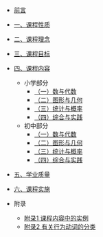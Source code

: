 * [前言](/qianyan.md)

* [一、课程性质](/xingzhi.md)

* [二、课程理念](/linian.md)

* [三、课程目标](/mubiao.md)

* [四、课程内容](/neirong.md)
  * 小学部分
    * [（一）数与代数](/neirong_xx_syds.md)
    * [（二）图形与几何](/neirong_xx_txyjh.md)
    * [（三）统计与概率](/neirong_xx_tjygl.md)
    * [（四）综合与实践](/neirong_xx_zhysj.md)
  * 初中部分
    * [（一）数与代数](/neirong_cz_syds.md)
    * [（二）图形与几何](/neirong_cz_txyjh.md)
    * [（三）统计与概率](/neirong_cz_tjygl.md)
    * [（四）综合与实践](/neirong_cz_zhysj.md)

* [五、学业质量](/zhiliang.md)

* [六、课程实施](/shishi.md)

* 附录

  * [附录1 课程内容中的实例](/fulu1.md)
  * [附录2 有关行为动词的分类](/fulu2.md)